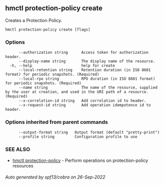 ## hmctl protection-policy create

Creates a Protection Policy.

```
hmctl protection-policy create [flags]
```

### Options

```
      --authorization string      Access token for authorization header.
      --display-name string       The display name of the resource.
  -h, --help                      help for create
      --local-retention string    Retention duration (in ISO 8601 format) for periodic snapshots. (Required)
      --local-rpo string          RPO duration (in ISO 8601 format) for periodic snapshots. (Required)
      --name string               The name of the resource, supplied by the user at creation, and used in the URI path of a resource. (Required)
      --x-correlation-id string   Add correlation id to header.
      --x-request-id string       Add operation idempotence id to header.
```

### Options inherited from parent commands

```
      --output-format string   Output format (default "pretty-print")
      --profile string         Configuration profile to use
```

### SEE ALSO

* [hmctl protection-policy](hmctl_protection-policy.md)	 - Perform operations on protection-policy resources

###### Auto generated by spf13/cobra on 26-Sep-2022
